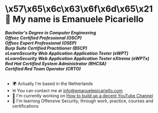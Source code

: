 \x57\x65\x6c\x63\x6f\x6d\x65\x21
<br />
 👋 My name is Emanuele Picariello
====================================
***Bachelor's Degree in Computer Engineering*** <br />
***Offsec Certified Professional (OSCP)*** <br/>
***Offsec Expert Professional (OSEP)*** <br/>
***Burp Suite Certified Practitioner (BSCP)*** <br />
***eLearnSecurity Web Application Application Tester (eWPT)*** <br />
***eLearnSecurity Web Application Application Tester eXtreme (eWPTx)*** <br />
***Red Hat Certified System Administrator (RHCSA)*** <br/>
***Certified Red Team Operator (CRTO)*** <br/> <br/>

* 🌍 Actually I'm based in the Netherlands
* ✉  You can contact me at [info@emanuelepicariello.com](mailto:info@emanuelepicariello.com)
* 🚀  I'm currently working on [How to build up a decent YouTube Channel](https://www.youtube.com/@emanuelepicariello)
* 🧠  I'm learning Offensive Security, through work, practice, courses and certifications
